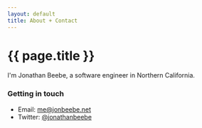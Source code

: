```yaml
---
layout: default
title: About + Contact
---
```


# {{ page.title }}

I'm Jonathan Beebe, a software engineer in Northern California.

### Getting in touch

* Email: [me@jonbeebe.net][email]
* Twitter: [@jonathanbeebe][twitter]

[email]: mailto:me@jonbeebe.net
[twitter]: http://twitter.com/jonathanbeebe
